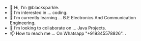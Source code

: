 - 👋 Hi, I’m @blacksparkle.
- 👀 I’m interested in ... coding.
- 🌱 I’m currently learning ... B.E Electronics And Communication Engineering.
- 💞️ I’m looking to collaborate on ... Java Projects.
- 📫 How to reach me ... On Whatsapp "+919345578826".
.
<!---
blacksparkle/blacksparkle is a ✨ special ✨ repository because its `README.md` (this file) appears on your GitHub profile.
You can click the Preview link to take a look at your changes.
--->
